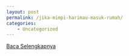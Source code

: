 ```yaml
---
layout: post
permalink: /jika-mimpi-harimau-masuk-rumah/
categories:
    - Uncategorized
---
```


[Baca Selengkapnya](/06)